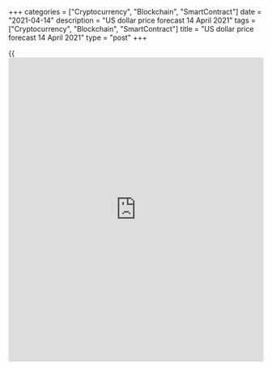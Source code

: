 +++
categories = ["Cryptocurrency", "Blockchain", "SmartContract"]
date = "2021-04-14"
description = "US dollar price forecast 14 April 2021"
tags = ["Cryptocurrency", "Blockchain", "SmartContract"]
title = "US dollar price forecast 14 April 2021"
type = "post"
+++

{{<iframe id="large-banner" src="https://www.bounty.group/#slide=27.0" width="100%" height="600" scrolling="no" style="border: 0px solid rgb(216, 221, 230); border-radius: 3px;">}}

2021-04-14

2021-04-14

Dollar believes the Fed. Forecast as of 14.04.2021Dmitri Demidenko

In March, the market believed that the US inflation surge would make the
Fed take active steps. In April, [investor](https://www.fintechee.com/tutorial-for-forex-trading/investor-mode/)s have changed their viewpoint.
The Fed will remain passive even if the СPI is up to 3.5%. Where will
the euro go? Let us discuss the Forex outlook and make up a [EURUSD][1]
trading plan.

## Monthly US dollar fundamental forecast

The world is not as it is, but as we imagine it. The financial markets’
reaction to the release of US inflation data for March convinces that
[investor](https://www.fintechee.com/tutorial-for-forex-trading/investor-mode/)s have finally believed the Fed's mantra of temporary inflation
growth. Typically, a CPI boost encourages [investor](https://www.fintechee.com/tutorial-for-forex-trading/investor-mode/)s to sell the US
Treasury bonds, leading to higher yields. This time, the Treasury yields
fell, pressing down the US dollar as well.

It is difficult to spend money on car fuel if you stay at home all the
time. The low base last year led to a sharp jump in petrol prices by
9.1%, which accounted for more than half of the 2.6% rise in consumer
prices in March. The indicator performed the best growth for almost nine
years. In the coming months, it should continue rising to 3% by June.
Oxford Economics even believes that CPI will soar to 3.5%, but this will
not trigger an inflationary spiral. Yes, the low 2020 base, significant
deferred demand, and supply disruptions will surely drive consumer
prices up, but the Fed believes the rise will be temporary. And the
market trusts the central bank. Moreover, Wall Street Journal experts
suggest the US inflation should slow down to 2.6% by December.

The Federal Reserve passed the resistance test given by the Treasuries
sellers in March. The end of the rally in Treasury yields has deprived
the US dollar of its main advantage, the expectations of earlier
monetary [policy](https://www.fintechee.com/policy/) tightening than the central bank says. If so, even
despite the US economy’s strength, the [EURUSD][1] could resume the
uptrend and go to the level of 1.25 already in 2021. The euro-area
economy is supported not only by the USA with its potential 6.5% GDP
growth but also by China, which outperformed the US last year in [terms](https://www.fintechee.com/terms/)
of trade in goods with the EU.

### Dynamics of trade in goods with EU

 _Source_ _: Wall Street Journal_

In this regard, it is not surprising that the more than 38% jump in
China's imports in March, together with the US Treasury's intention not
to label China as a currency manipulator, strengthened not only the yuan
but also the euro.

Rely on others, but do not make a mistake yourself. Google's mobility
data show an increase in hypermarket visits across Europe. And this is
amid the stricter lockdowns. This fact, in addition to the PMI increase,
the IFO German business climate improvement, and ZEW positive [investor](https://www.fintechee.com/tutorial-for-forex-trading/investor-mode/)
sentiment, as well as the vaccination acceleration in the euro area,
encouraged the [EURUSD][1] bulls to go ahead.

### Dynamics of [daily](https://www.fintecher.org/2020/03/03/forex-trading-daily-strategy/) vaccination in Europe



 _Source_ _: Financial Times_

### Monthly [EURUSD][1] trading plan

As I wrote, the Forex market situation has radically changed in April
compared to March. In March, [investor](https://www.fintechee.com/tutorial-for-forex-trading/investor-mode/)s bet on the earlier federal funds
rate hike than the FOMC officials suggested. In April, the markets
abandoned this idea. Besides, the euro-area economic performance
improves, encouraging [investor](https://www.fintechee.com/tutorial-for-forex-trading/investor-mode/)s to buy the [EURUSD][1]. [As
expected][2], the breakout of the resistance at 1.193 lets us expect the
rally continuation to 1.2, and next, to 1.204 and 1.208. It is relevant
to buy the pair on the price fall.





## Price chart of EURUSD in real time mode

The content of this article reflects the author’s opinion and does not
necessarily reflect the official position of LiteForex. The material
published on this page is provided for informational purposes only and
should not be considered as the provision of investment advice for the
purposes of Directive 2004/39/EC.

Rate this article:

{{value}}

( {{count}} {{title}} )

   1. my.liteforex.com/trading/chart?symbol=EURUSD&returnUrl=true
   2. www.liteforex.com/blog/analysts-opinions/dollar-wants-revenge-forecast-as-of-12042021/